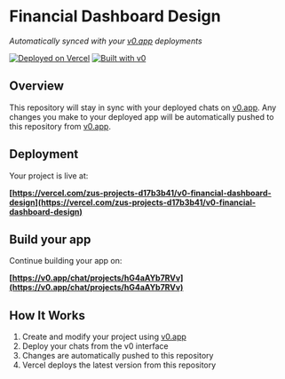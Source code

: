 # Financial Dashboard Design

*Automatically synced with your [v0.app](https://v0.app) deployments*

[![Deployed on Vercel](https://img.shields.io/badge/Deployed%20on-Vercel-black?style=for-the-badge&logo=vercel)](https://vercel.com/zus-projects-d17b3b41/v0-financial-dashboard-design)
[![Built with v0](https://img.shields.io/badge/Built%20with-v0.app-black?style=for-the-badge)](https://v0.app/chat/projects/hG4aAYb7RVv)

## Overview

This repository will stay in sync with your deployed chats on [v0.app](https://v0.app).
Any changes you make to your deployed app will be automatically pushed to this repository from [v0.app](https://v0.app).

## Deployment

Your project is live at:

**[https://vercel.com/zus-projects-d17b3b41/v0-financial-dashboard-design](https://vercel.com/zus-projects-d17b3b41/v0-financial-dashboard-design)**

## Build your app

Continue building your app on:

**[https://v0.app/chat/projects/hG4aAYb7RVv](https://v0.app/chat/projects/hG4aAYb7RVv)**

## How It Works

1. Create and modify your project using [v0.app](https://v0.app)
2. Deploy your chats from the v0 interface
3. Changes are automatically pushed to this repository
4. Vercel deploys the latest version from this repository